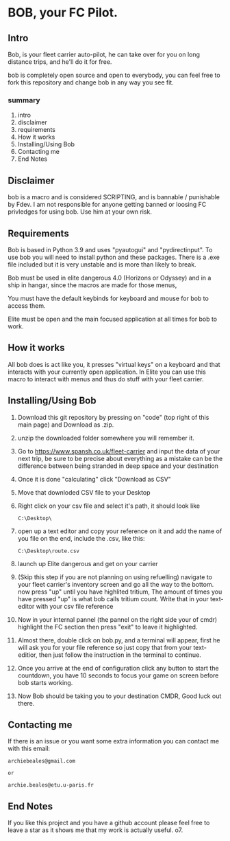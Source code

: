 # BOB, your FC Pilot.

## Intro

Bob, is your fleet carrier auto-pilot, he can take over for you on long distance trips, and he'll do it for free.

bob is completely open source and open to everybody, you can feel free to fork this repository and change bob in any way you see fit.

### summary

1. intro
2. disclaimer
3. requirements
4. How it works
5. Installing/Using Bob
6. Contacting me
7. End Notes

## Disclaimer

bob is a macro and is considered SCRIPTING, and is bannable / punishable by Fdev. I am not responsible for anyone getting banned or loosing FC privledges for using bob.
Use him at your own risk.

## Requirements

Bob is based in Python 3.9 and uses "pyautogui" and "pydirectinput".
To use bob you will need to install python and these packages.
There is a .exe file included but it is very unstable and is more than likely to break.

Bob must be used in elite dangerous 4.0 (Horizons or Odyssey) and in a ship in hangar, since the macros are made for those menus,

You must have the default keybinds for keyboard and mouse for bob to access them.

Elite must be open and the main focused application at all times for bob to work.

## How it works

All bob does is act like you, it presses "virtual keys" on a keyboard and that interacts with your currently open application. In Elite you can use this macro to interact with menus and thus do stuff with your fleet carrier.

## Installing/Using Bob

1. Download this git repository by pressing on "code" (top right of this main page) and Download as .zip.

2. unzip the downloaded folder somewhere you will remember it.
3. Go to https://www.spansh.co.uk/fleet-carrier and input the data of your next trip, be sure to be precise about everything as a mistake can be the difference between being stranded in deep space and your destination
4. Once it is done "calculating" click "Download as CSV"
5. Move that downloded CSV file to your Desktop
6. Right click on your csv file and select it's path, it should look like
   ```
   C:\Desktop\
   ```
7. open up a text editor and copy your reference on it and add the name of you file on the end, include the .csv, like this:
   ```
   C:\Desktop\route.csv
   ```
8. launch up Elite dangerous and get on your carrier

9. (Skip this step if you are not planning on using refuelling)
   navigate to your fleet carrier's inventory screen and go all the way to the bottom.
   now press "up" until you have highlited tritium, The amount of times you have pressed "up" is what bob calls tritium count. Write that in your text-editor with your csv file reference
10. Now in your internal pannel (the pannel on the right side your of cmdr) highlight the FC section then press "exit" to leave it highlighted.

11. Almost there, double click on bob.py, and a terminal will appear, first he will ask you for your file reference so just copy that from your text-editior, then just follow the instruction in the terminal to continue.

12. Once you arrive at the end of configuration click any button to start the countdown, you have 10 seconds to focus your game on screen before bob starts working.
13. Now Bob should be taking you to your destination CMDR, Good luck out there.

## Contacting me

If there is an issue or you want some extra information you can contact me with this email:

```
archiebeales@gmail.com

or

archie.beales@etu.u-paris.fr
```

## End Notes

If you like this project and you have a github account please feel free to leave a star as it shows me that my work is actually useful.
o7.
